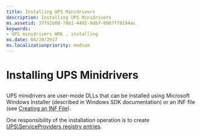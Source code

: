 ```yaml
---
title: Installing UPS Minidrivers
description: Installing UPS Minidrivers
ms.assetid: 37f91b0d-79b1-4482-9db7-8007f78194ac
keywords:
- UPS minidrivers WDK , installing
ms.date: 04/20/2017
ms.localizationpriority: medium
---
```


# Installing UPS Minidrivers


## <span id="ddk_installing_ups_minidrivers_kg"></span><span id="DDK_INSTALLING_UPS_MINIDRIVERS_KG"></span>


UPS minidrivers are user-mode DLLs that can be installed using Microsoft Windows Installer (described in Windows SDK documentation) or an INF file (see [Creating an INF File](https://docs.microsoft.com/windows-hardware/drivers/install/overview-of-inf-files)).

One responsibility of the installation operation is to create [UPS\\ServiceProviders registry entries](ups-serviceproviders-registry-entries.md).

 

 




